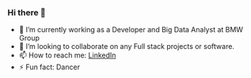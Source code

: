 ### Hi there 👋

- 🔭 I’m currently working as a Developer and Big Data Analyst at BMW Group
- 👯 I’m looking to collaborate on any Full stack projects or software.
- 📫 How to reach me: [LinkedIn](https://www.linkedin.com/in/diksha-verma-/)  
- ⚡ Fun fact: Dancer 
<!--  - 🤔 I’m looking for help with ...
- 💬 Ask me about ...
- 📫 How to reach me: ...
- 😄 Pronouns: ... -->




<!-- ![Repository's Stats](https://github-readme-stats.vercel.app/api?username=DikshaVerma25&show_icons=true) -->
<!--
**DikshaVerma25/DikshaVerma25** is a ✨ _special_ ✨ repository because its `README.md` (this file) appears on your GitHub profile.

.
